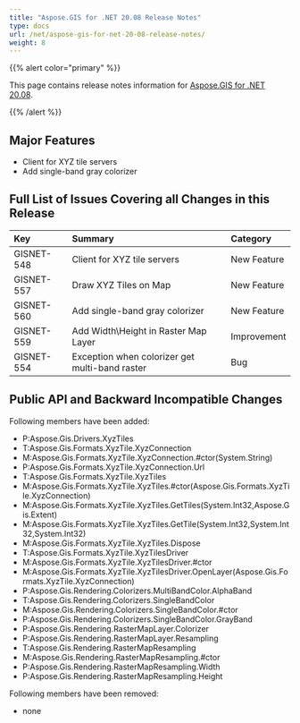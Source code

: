 ```yaml
---
title: "Aspose.GIS for .NET 20.08 Release Notes"
type: docs
url: /net/aspose-gis-for-net-20-08-release-notes/
weight: 8
---
```


{{% alert color="primary" %}} 

This page contains release notes information for [Aspose.GIS for .NET 20.08](https://www.nuget.org/packages/Aspose.GIS/20.8.0).

{{% /alert %}} 
## **Major Features**
- Client for XYZ tile servers
- Add single-band gray colorizer
## **Full List of Issues Covering all Changes in this Release**

|**Key**|**Summary**|**Category**|
| :- | :- | :- |
|GISNET-548|Client for XYZ tile servers|New Feature|
|GISNET-557|Draw XYZ Tiles on Map|New Feature|
|GISNET-560|Add single-band gray colorizer|New Feature|
|GISNET-559|Add Width\Height in Raster Map Layer|Improvement|
|GISNET-554|Exception when colorizer get multi-band raster|Bug|
## **Public API and Backward Incompatible Changes**
Following members have been added:

- P:Aspose.Gis.Drivers.XyzTiles
- T:Aspose.Gis.Formats.XyzTile.XyzConnection
- M:Aspose.Gis.Formats.XyzTile.XyzConnection.#ctor(System.String)
- P:Aspose.Gis.Formats.XyzTile.XyzConnection.Url
- T:Aspose.Gis.Formats.XyzTile.XyzTiles
- M:Aspose.Gis.Formats.XyzTile.XyzTiles.#ctor(Aspose.Gis.Formats.XyzTile.XyzConnection)
- M:Aspose.Gis.Formats.XyzTile.XyzTiles.GetTiles(System.Int32,Aspose.Gis.Extent)
- M:Aspose.Gis.Formats.XyzTile.XyzTiles.GetTile(System.Int32,System.Int32,System.Int32)
- M:Aspose.Gis.Formats.XyzTile.XyzTiles.Dispose
- T:Aspose.Gis.Formats.XyzTile.XyzTilesDriver
- M:Aspose.Gis.Formats.XyzTile.XyzTilesDriver.#ctor
- M:Aspose.Gis.Formats.XyzTile.XyzTilesDriver.OpenLayer(Aspose.Gis.Formats.XyzTile.XyzConnection)
- P:Aspose.Gis.Rendering.Colorizers.MultiBandColor.AlphaBand
- T:Aspose.Gis.Rendering.Colorizers.SingleBandColor
- M:Aspose.Gis.Rendering.Colorizers.SingleBandColor.#ctor
- P:Aspose.Gis.Rendering.Colorizers.SingleBandColor.GrayBand
- P:Aspose.Gis.Rendering.RasterMapLayer.Colorizer
- P:Aspose.Gis.Rendering.RasterMapLayer.Resampling
- T:Aspose.Gis.Rendering.RasterMapResampling
- M:Aspose.Gis.Rendering.RasterMapResampling.#ctor
- P:Aspose.Gis.Rendering.RasterMapResampling.Width
- P:Aspose.Gis.Rendering.RasterMapResampling.Height

Following members have been removed:
- none